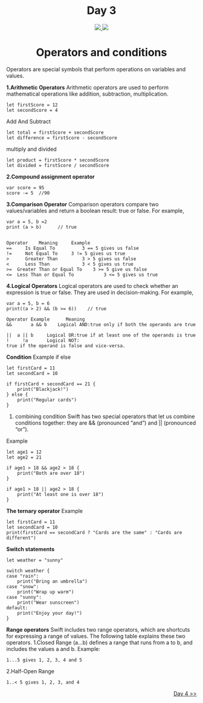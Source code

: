 <div align='center'>
    <h1>Day 3</h1> 
    <a class="header-badge" target="_blank" href="https://www.linkedin.com/in/saurabhmchavan/">
          <img src="https://img.shields.io/badge/style--5eba00.svg?label=LinkedIn&logo=linkedin&style=social">
    </a>   
    <a class="header-badge" target="_blank" href="https://twitter.com/100rabhcsmc">
          <img src="https://img.shields.io/badge/style--5eba00.svg?label=twitter&logo=twitter&style=social">
    </a>
 </div>

<div align='center'>
    <h1>Operators and conditions</h1> 
</div>

Operators are special symbols that perform operations on variables and values.

**1.Arithmetic Operators**
Arithmetic operators are used to perform mathematical operations like addition, subtraction, multiplication.

```
let firstScore = 12
let secondScore = 4
```

Add And Subtract

```
let total = firstScore + secondScore
let difference = firstScore - secondScore
```

multiply and divided

```
let product = firstScore * secondScore
let divided = firstScore / secondScore
```

**2.Compound assignment operator**

```
var score = 95
score -= 5  //90
```

**3.Comparison Operator**
Comparison operators compare two values/variables and return a boolean result: true or false. For example,

```
var a = 5, b =2
print (a > b)      // true
```

```

Operator	Meaning 	Example
==	   Is Equal To 	        3 == 5 gives us false
!=	   Not Equal To 	3 != 5 gives us true
>	   Greater Than	        3 > 5 gives us false
<	   Less Than	        3 < 5 gives us true
>=	Greater Than or Equal To	3 >= 5 give us false
<=	Less Than or Equal To	        3 <= 5 gives us true
```

**4.Logical Operators**
Logical operators are used to check whether an expression is true or false. They are used in decision-making. For example,

```
var a = 5, b = 6
print((a > 2) && (b >= 6))    // true
```

```
Operator Example	  Meaning
&&       a && b	   Logical AND:true only if both the operands are true

||	a || b	   Logical OR:true if at least one of the operands is true
!	  !a	   Logical NOT:
true if the operand is false and vice-versa.

```

**Condition**
Example if else

```
let firstCard = 11
let secondCard = 10

if firstCard + secondCard == 21 {
    print("Blackjack!")
} else {
    print("Regular cards")
}

```

1. combining condition
   Swift has two special operators that let us combine conditions together: they are && (pronounced “and”) and || (pronounced “or”).

Example

```
let age1 = 12
let age2 = 21

if age1 > 18 && age2 > 18 {
    print("Both are over 18")
}

if age1 > 18 || age2 > 18 {
    print("At least one is over 18")
}
```

**The ternary operator**
Example

```
let firstCard = 11
let secondCard = 10
print(firstCard == secondCard ? "Cards are the same" : "Cards are different")
```

**Switch statements**

```
let weather = "sunny"

switch weather {
case "rain":
    print("Bring an umbrella")
case "snow":
    print("Wrap up warm")
case "sunny":
    print("Wear sunscreen")
default:
    print("Enjoy your day!")
}
```

**Range operators**
Swift includes two range operators, which are shortcuts for expressing a range of values. The following table explains these two operators.
1.Closed Range
(a...b) defines a range that runs from a to b, and includes the values a and b.
Example:

```
1...5 gives 1, 2, 3, 4 and 5
```

2.Half-Open Range

```
1..< 5 gives 1, 2, 3, and 4
```

<div align="right">
    <a href="https://github.com/100rabhcsmc/100DaysOfSwift/tree/main/Day4">
          Day 4 >>
    </a>
 </div>
